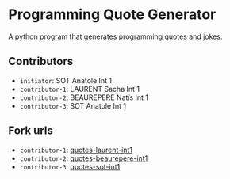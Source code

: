 # Programming Quote Generator

A python program that generates programming quotes and jokes.

## Contributors
- `initiator`: SOT Anatole Int 1
- `contributor-1`: LAURENT Sacha Int 1
- `contributor-2`: BEAUREPERE Natïs Int 1
- `contributor-3`: SOT Anatole Int 1

## Fork urls
- `contributor-1`: [quotes-laurent-int1](https://github.com/Hormone4/quotes-laurent-int1)
- `contributor-2`: [quotes-beaurepere-int1](url-2)
- `contributor-3`: [quotes-sot-int1](https://github.com/college-notre-dame-niort/quotes-sot-int1)